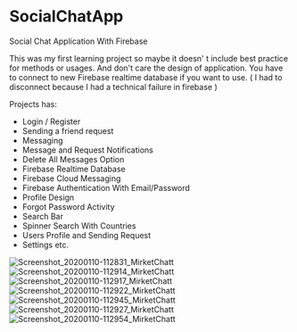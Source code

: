 # SocialChatApp
Social Chat Application With Firebase 


This was my first learning project so maybe it doesn' t include best practice for methods or usages. And don't care the design of application.
You have to connect to new Firebase realtime database if you want to use. ( I had to disconnect because I had a technical failure in firebase )

Projects has:
- Login / Register
- Sending a friend request
- Messaging
- Message and Request Notifications
- Delete All Messages Option
- Firebase Realtime Database
- Firebase Cloud Messaging
- Firebase Authentication With Email/Password
- Profile Design
- Forgot Password Activity
- Search Bar 
- Spinner Search With Countries
- Users Profile and Sending Request
- Settings etc.


 
![Screenshot_20200110-112831_MirketChatt](https://user-images.githubusercontent.com/54719121/72141890-ba365f00-33a4-11ea-8b46-e3ffe4a0d666.jpg)
![Screenshot_20200110-112914_MirketChatt](https://user-images.githubusercontent.com/54719121/72141891-ba365f00-33a4-11ea-9bec-b91c9cdcff73.jpg)
![Screenshot_20200110-112917_MirketChatt](https://user-images.githubusercontent.com/54719121/72141892-bacef580-33a4-11ea-9c62-183e26052859.jpg)
![Screenshot_20200110-112922_MirketChatt](https://user-images.githubusercontent.com/54719121/72141893-bacef580-33a4-11ea-9675-3084a7ea7a4e.jpg)
![Screenshot_20200110-112945_MirketChatt](https://user-images.githubusercontent.com/54719121/72141895-bacef580-33a4-11ea-805d-94f0bf44a1cd.jpg)
![Screenshot_20200110-112927_MirketChatt](https://user-images.githubusercontent.com/54719121/72141896-bb678c00-33a4-11ea-8db0-51769200d70b.jpg)
![Screenshot_20200110-112954_MirketChatt](https://user-images.githubusercontent.com/54719121/72141898-bb678c00-33a4-11ea-89e4-480dd1fa2108.jpg)
